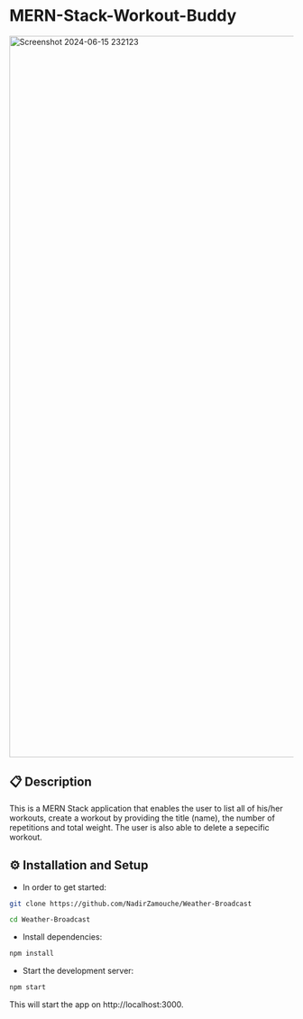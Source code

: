 # MERN-Stack-Workout-Buddy

<img width="1280" alt="Screenshot 2024-06-15 232123" src="https://github.com/NadirZamouche/MERN-Stack-Workout-Buddy/assets/95188070/0f38cc69-3442-444c-b3b1-1e705e544764">


## 📋 Description
This is a MERN Stack application that enables the user to list all of his/her workouts, create a workout by providing the title (name), the number of repetitions and total weight. The user is also able to delete a sepecific workout.

## ⚙️ Installation and Setup
* In order to get started:
```sh
git clone https://github.com/NadirZamouche/Weather-Broadcast
```
```sh
cd Weather-Broadcast
```
* Install dependencies:
```sh
npm install
```
* Start the development server:
```sh
npm start
```
This will start the app on http://localhost:3000.
